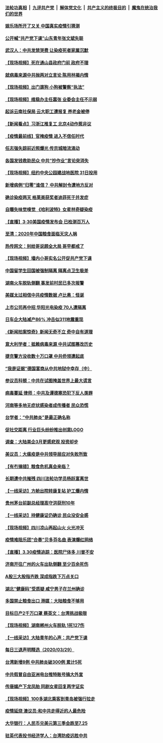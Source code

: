 ####  [法轮功真相](../../../../basic/blob/master/README.md?t=03311101) &nbsp;|&nbsp; [九评共产党](../../../../9ping.md/blob/master/README.md?t=03311101) &nbsp;|&nbsp; [解体党文化](../../../../jtdwh.md/blob/master/README.md?t=03311101)  &nbsp;|&nbsp; [共产主义的终极目的](../../../../gczydzjmd.md/blob/master/README.md?t=03311101) &nbsp;|&nbsp; [魔鬼在统治我们的世界](../../../../mgztzwmdsj.md/blob/master/README.md?t=03311101) 

#### [娱乐场所开了又关 中国真实疫情引猜测](../pages/nsc413/n11989376.md?t=03311101) 

#### [公开喊“共产党下课”山东青年张文斌失联](../pages/nsc413/n11990026.md?t=03311101) 

#### [武汉人：中共发禁哭费 让染疫死者家属沉默](../pages/nsc413/n11989866.md?t=03311101) 

#### [【现场视频】死在通山县政府门前 政府不理](../pages/nsc413/n11989961.md?t=03311101) 

#### [就病毒来源中共抛两对立言论 陈用林揭内情](../pages/nsc413/n11989843.md?t=03311101) 

#### [【现场视频】出门遛狗 小狗被警察“执法”](../pages/nsc413/n11989962.md?t=03311101) 

#### [【现场视频】维稳办主任嚣张 业委会主任不示弱](../pages/nsc413/n11989916.md?t=03311101) 

#### [起诉云南社保局 云大职工遭报复 养老金被停](../pages/nsc413/n11989695.md?t=03311101) 

#### [【新闻看点】习浙江推复工 北京4动作惹非议](../pages/nsc413/n11988950.md?t=03311101) 

#### [【疫情最前线】官掩疫情 进入不信任时代](../pages/nsc413/n11989861.md?t=03311101) 

#### [任志强失踪前近照爆光 传京城暗流涌动](../pages/nsc413/n11989814.md?t=03311101) 

#### [各国发钱救助民众 中共“抄作业”言论突消失](../pages/nsc413/n11989599.md?t=03311101) 

#### [【现场视频】纽约中央公园建战地医院 31日投用](../pages/nsc413/n11989760.md?t=03311101) 

#### [新增病例“归零”谁信？ 中共解封令遭地方反对](../pages/nsc413/n11989720.md?t=03311101) 

#### [确诊染疫两天 格莱美获奖者迪菲死于并发症](../pages/nsc413/n11989488.md?t=03311101) 

#### [自曝失味觉嗅觉 《哈利波特》女星林奇疑染疫](../pages/nsc413/n11989161.md?t=03311101) 

#### [【直播】3·30美国疫情发布会 已检测百万人](../pages/nsc413/n11989391.md?t=03311101) 

#### [至清：2020年中国粮食面临天灾人祸](../pages/nsc413/n11989613.md?t=03311101) 

#### [热传网文：别给哥说顾全大局 哥早都戒了](../pages/nsc413/n11989569.md?t=03311101) 

#### [【现场视频】墙内小哥实名公开促共产党下课](../pages/nsc413/n11989484.md?t=03311101) 

#### [中国留学生回国被强制隔离 隔离点卫生极差](../pages/nsc413/n11989489.md?t=03311101) 

#### [湖南火车脱轨侧翻 事发前村民已多次报警](../pages/nsc413/n11989490.md?t=03311101) 

#### [美媒太过相信中共疫情数据 卢比奥：怪诞](../pages/nsc413/n11988821.md?t=03311101) 

#### [上市公司再中招 华阳光电染疫 70人遭隔离](../pages/nsc413/n11989188.md?t=03311101) 

#### [日车企大陆减产86% 冲击似311地震重现](../pages/nsc413/n11989260.md?t=03311101) 

#### [《新闻拍案惊奇》新闻无奇不立 奇中自有道理](../pages/nsc413/n11989310.md?t=03311101) 

#### [意大利学者：抵赖病毒来源 中共试图篡改历史](../pages/nsc413/n11988966.md?t=03311101) 

#### [捷克警方没收数十万口罩 中共侨领遭起底](../pages/nsc413/n11989098.md?t=03311101) 

#### [“我是证据”德国富商从中共地狱中幸存（中）](../pages/nsc413/n11985921.md?t=03311101) 

#### [参议员科顿：中共在试图掩盖世界上最大谎言](../pages/nsc413/n11989131.md?t=03311101) 

#### [病毒蔓延 律师：中共及谭德塞恐犯下反人类罪](../pages/nsc413/n11988555.md?t=03311101) 

#### [河南等多地无症状感染者成传播者 民众恐慌](../pages/nsc413/n11989077.md?t=03311101) 

#### [台学者：“中共肺炎”是最正确名称](../pages/nsc413/n11988512.md?t=03311101) 

#### [促社交距离 行业巨头纷纷推出创意LOGO](../pages/nsc413/n11988958.md?t=03311101) 

#### [调查：大陆美企3月更感悲观 投资却步](../pages/nsc413/n11988789.md?t=03311101) 

#### [美议员：大瘟疫是中共领导层应对失败所致](../pages/nsc413/n11987174.md?t=03311101) 

#### [【有冇搞错】粮食危机真会来临？](../pages/nsc413/n11989156.md?t=03311101) 

#### [长期遭中共摧残 四川法轮功学员杨跃富离世](../pages/nsc413/n11988132.md?t=03311101) 

#### [【一线采访】方舱出院转康复站 护工爆内情](../pages/nsc413/n11988632.md?t=03311101) 

#### [贵州茅台前副总经理高守洪获刑10年](../pages/nsc413/n11988342.md?t=03311101) 

#### [【一线采访】持健康证仍确诊 民众没安全感](../pages/nsc413/n11988425.md?t=03311101) 

#### [【现场视频】四川凉山再起山火 火光冲天](../pages/nsc413/n11988750.md?t=03311101) 

#### [疫情难阻乐团“合奏”贝多芬名曲 表演爆红网络](../pages/nsc413/n11988466.md?t=03311101) 

#### [【直播】3.30疫情追踪：医院尸体多 川普不安](../pages/nsc413/n11988381.md?t=03311101) 


#### [济南开往广州的火车出轨侧翻 至少百余死伤](../pages/nsc413/n11987553.md?t=03311101) 

#### [A股三大股指齐跌 深成指跌下万点关口](../pages/nsc413/n11988026.md?t=03311101) 

#### [湖北“健康码”受质疑 咸宁男子在兰州确诊](../pages/nsc413/n11987670.md?t=03311101) 

#### [多国禁止粮食出口 港媒：大陆粮食不够用](../pages/nsc413/n11987542.md?t=03311101) 

#### [目标日产2千万口罩 蔡英文：台湾挑战极限](../pages/nsc413/n11987762.md?t=03311101) 

#### [【现场视频】湖南郴州火车脱轨 1死127伤](../pages/nsc413/n11987808.md?t=03311101) 

#### [【一线采访】大陆青年的心声：共产党下课](../pages/nsc413/n11986824.md?t=03311101) 

#### [每日三退声明精选（2020/03/29）](../pages/nsc413/n11986912.md?t=03311101) 

#### [台湾新增8例 中共肺炎破300例 累计5死](../pages/nsc413/n11987691.md?t=03311101) 

#### [中共假冒自由亚洲电台推特账号搞大外宣](../pages/nsc413/n11987297.md?t=03311101) 

#### [传唐嫣产下龙凤胎 同剧女星回复两字证实](../pages/nsc413/n11986601.md?t=03311101) 

#### [【现场视频】100多湖北乘客到青岛被强行拉走](../pages/nsc413/n11987188.md?t=03311101) 

#### [疫情延烧 澳议员:和中共走得近的人最危险](../pages/nsc413/n11986200.md?t=03311101) 

#### [大华银行：人民币兑美元第三季会跌至7.25](../pages/nsc413/n11986783.md?t=03311101) 

#### [驻英代表投书经济学人：台湾防疫远胜中共](../pages/nsc413/n11987032.md?t=03311101) 

